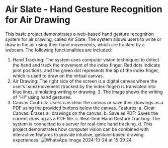 # Air Slate - Hand Gesture Recognition for Air Drawing
This basic project demonstrates a web-based hand gesture recognition system for air drawing, called Air Slate. The system allows users to write or draw in the air using their hand movements, which are tracked by a webcam. The following functionalities are included:

1. Hand Tracking: The system uses computer vision techniques to detect the hand and track the movement of the index finger. Red dots indicate joint positions, and the green dot represents the tip of the index finger, which is used to draw on the virtual canvas.
2. Air Drawing: The right side of the screen is a digital canvas where the user’s hand movement (tracked by the index finger) is translated into blue lines, simulating writing or drawing. 3. The image shows the writing of "HI" using hand gestures.
4. Canvas Controls: Users can clear the canvas or save their drawings as a PDF using the provided buttons below the canvas.
Features:
a. Clear Canvas: Erases all drawings on the canvas.
b. Save as PDF: Saves the current drawing as a PDF file.
c. Real-time Hand Gesture Tracking: The system is connected to a server for real-time hand tracking.
d. This project demonstrates how computer vision can be combined with interactive features to provide intuitive, gesture-based drawing experiences.
![WhatsApp Image 2024-10-24 at 15 09 24](https://github.com/user-attachments/assets/b6dc4c1c-1b65-4140-b5c7-4e185c1e5e22)
